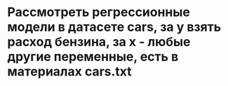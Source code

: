 # Рассмотреть регрессионные модели в датасете cars, за y взять расход бензина, за x - любые другие переменные, есть в материалах cars.txt